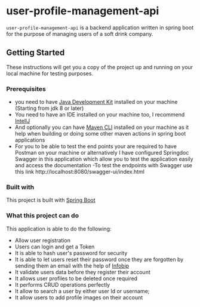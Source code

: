 # user-profile-management-api

`user-profile-management-api` is a backend application written in spring boot for the purpose of managing users of a soft drink company.

## Getting Started

These instructions will get you a copy of the project up and running on your local machine for testing purposes.

### Prerequisites

- you need to have [Java Development Kit](https://www.oracle.com/java/technologies/downloads/) installed on your machine (Starting from jdk 8 or later)
- You need to have an IDE installed on your machine too, I recommend [IntellJ](https://www.jetbrains.com/idea/)
- And optionally you can have [Maven CLI](https://maven.apache.org/ref/3.6.1/maven-embedder/cli.html) installed on your machine as it help when building or doing some other maven actions in spring boot applications
- For you to be able to test the end points your are required to have Postman on your machine or alternatively I have configured Springdoc Swagger in this application which allow you to test the application easily and access the documentation
-To test the endpoints with Swagger use this link http://localhost:8080/swagger-ui/index.html


### Built with
This project is built with [Spring Boot](https://spring.io)

### What this project can do

This application is able to do the following: 
- Allow user registration
- Users can login and get a Token
- It is able to hash user's password for security
- It is able to let users reset their password once they are forgotten by sending them an email with the help of [Infobip](https://www.infobip.com)
- It validate users data before they register their account
- It allows user profiles to be deleted once required
- It performs CRUD operations perfectly
- It allow to search a user by either user Id or username;
- It allow users to add profile images on their account



